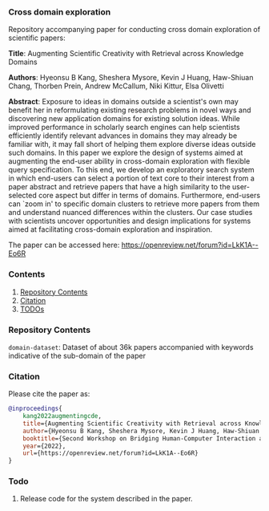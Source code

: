 ### Cross domain exploration
Repository accompanying paper for conducting cross domain exploration of scientific papers: 

**Title**: Augmenting Scientific Creativity with Retrieval across Knowledge Domains

**Authors**: Hyeonsu B Kang, Sheshera Mysore, Kevin J Huang, Haw-Shiuan Chang, Thorben Prein, Andrew McCallum, Niki Kittur, Elsa Olivetti

**Abstract**: Exposure to ideas in domains outside a scientist's own may benefit her in reformulating existing research problems in novel ways and discovering new application domains for existing solution ideas. While improved performance in scholarly search engines can help scientists efficiently identify relevant advances in domains they may already be familiar with, it may fall short of helping them explore diverse ideas outside such domains. In this paper we explore the design of systems aimed at augmenting the end-user ability in cross-domain exploration with flexible query specification. To this end, we develop an exploratory search system in which end-users can select a portion of text core to their interest from a paper abstract and retrieve papers that have a high similarity to the user-selected core aspect but differ in terms of domains. Furthermore, end-users can `zoom in' to specific domain clusters to retrieve more papers from them and understand nuanced differences within the clusters. Our case studies with scientists uncover opportunities and design implications for systems aimed at facilitating cross-domain exploration and inspiration. 

The paper can be accessed here: https://openreview.net/forum?id=LkK1A--Eo6R

### Contents
1. [Repository Contents](#repocontents)
1. [Citation](#citation)
1. [TODOs](#todos)


### Repository Contents <a name="repocontents"></a>

`domain-dataset`: Dataset of about 36k papers accompanied with keywords indicative of the sub-domain of the paper

### Citation <a name="citation"></a>

Please cite the paper as:  

```bibtex
@inproceedings{
	kang2022augmentingcde,
	title={Augmenting Scientific Creativity with Retrieval across Knowledge Domains},
	author={Hyeonsu B Kang, Sheshera Mysore, Kevin J Huang, Haw-Shiuan Chang, Thorben Prein, Andrew McCallum, Niki Kittur, Elsa Olivetti},
	booktitle={Second Workshop on Bridging Human-Computer Interaction and Natural Language Processing},
	year={2022},
	url={https://openreview.net/forum?id=LkK1A--Eo6R}
}
```

### Todo <a name="todo"></a>

1. Release code for the system described in the paper.